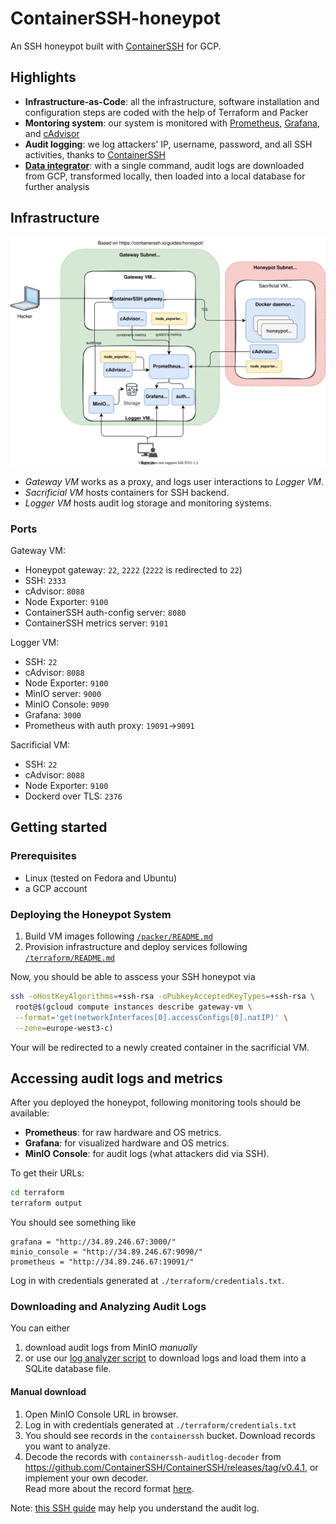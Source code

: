 # ContainerSSH-honeypot

An SSH honeypot built with [ContainerSSH](https://containerssh.io/) for GCP.

## Highlights

- **Infrastructure-as-Code**: all the infrastructure, software installation and configuration steps are coded with the help of Terraform and Packer
- **Montoring system**: our system is monitored with [Prometheus](https://prometheus.io/), [Grafana](https://grafana.com/), and [cAdvisor](https://github.com/google/cadvisor)
- **Audit logging**: we log attackers' IP, username, password, and all SSH activities, thanks to [ContainerSSH](https://containerssh.io/)
- [**Data integrator**](./analyzer): with a single command, audit logs are downloaded from GCP, transformed locally, then loaded into a local database for further analysis

## Infrastructure

![infra diagram](./diagrams/infra.drawio.svg)

- _Gateway VM_ works as a proxy, and logs user interactions to _Logger VM_.
- _Sacrificial VM_ hosts containers for SSH backend.
- _Logger VM_ hosts audit log storage and monitoring systems.

### Ports

Gateway VM:

- Honeypot gateway: `22`, `2222` (`2222` is redirected to `22`)
- SSH: `2333`
- cAdvisor: `8088`
- Node Exporter: `9100`
- ContainerSSH auth-config server: `8080`
- ContainerSSH metrics server: `9101`

Logger VM:

- SSH: `22`
- cAdvisor: `8088`
- Node Exporter: `9100`
- MinIO server: `9000`
- MinIO Console: `9090`
- Grafana: `3000`
- Prometheus with auth proxy: `19091`->`9091`

Sacrificial VM:

- SSH: `22`
- cAdvisor: `8088`
- Node Exporter: `9100`
- Dockerd over TLS: `2376`

## Getting started

### Prerequisites

- Linux (tested on Fedora and Ubuntu)
- a GCP account

### Deploying the Honeypot System

1. Build VM images following [`/packer/README.md`](/packer/README.md)
2. Provision infrastructure and deploy services following [`/terraform/README.md`](/terraform/README.md)

Now, you should be able to asscess your SSH honeypot via

```bash
ssh -oHostKeyAlgorithms=+ssh-rsa -oPubkeyAcceptedKeyTypes=+ssh-rsa \
 root@$(gcloud compute instances describe gateway-vm \
 --format='get(networkInterfaces[0].accessConfigs[0].natIP)' \
 --zone=europe-west3-c)
```

Your will be redirected to a newly created container in the sacrificial VM.

## Accessing audit logs and metrics

After you deployed the honeypot, following monitoring tools should be available:

- **Prometheus**: for raw hardware and OS metrics.
- **Grafana**: for visualized hardware and OS metrics.
- **MinIO Console**: for audit logs (what attackers did via SSH).

To get their URLs:

```bash
cd terraform
terraform output
```

You should see something like

```
grafana = "http://34.89.246.67:3000/"
minio_console = "http://34.89.246.67:9090/"
prometheus = "http://34.89.246.67:19091/"
```

Log in with credentials generated at `./terraform/credentials.txt`.

### Downloading and Analyzing Audit Logs

You can either

1. download audit logs from MinIO _manually_
2. or use our [log analyzer script](./analyzer) to download logs and load them into a SQLite database file.

#### Manual download

1. Open MinIO Console URL in browser.
1. Log in with credentials generated at `./terraform/credentials.txt`
1. You should see records in the `containerssh` bucket. Download records you want to analyze.
1. Decode the records with `containerssh-auditlog-decoder` from https://github.com/ContainerSSH/ContainerSSH/releases/tag/v0.4.1, or implement your own decoder.\
   Read more about the record format [here](https://containerssh.io/reference/audit/#the-binary-format-recommended).

Note: [this SSH guide](https://containerssh.io/development/containerssh/ssh/) may help you understand the audit log.
